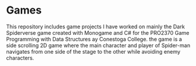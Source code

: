 # Games
This repository includes game projects I have worked on mainly the Dark Spiderverse game created with Monogame and C# for the PRO2370 
Game Programming with Data Structures ay Conestoga College. the game is a side scrolling 2D game where the main character and player of 
Spider-man navigates from one side of the stage to the other while avoiding enemy characters. 
